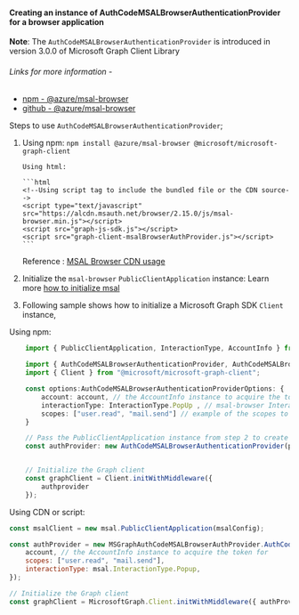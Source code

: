 #### Creating an instance of AuthCodeMSALBrowserAuthenticationProvider for a browser application

**Note**: The `AuthCodeMSALBrowserAuthenticationProvider` is introduced in version 3.0.0 of Microsoft Graph Client Library

###### Links for more information -

-   [npm - @azure/msal-browser](https://www.npmjs.com/package/@azure/msal-browser)
-   [github - @azure/msal-browser](https://github.com/AzureAD/microsoft-authentication-library-for-js/blob/dev/lib/msal-browser/README.md)

Steps to use `AuthCodeMSALBrowserAuthenticationProvider`;

1.  Using npm: `npm install @azure/msal-browser @microsoft/microsoft-graph-client`

        Using html:

        ```html
        <!--Using script tag to include the bundled file or the CDN source-->
        <script type="text/javascript" src="https://alcdn.msauth.net/browser/2.15.0/js/msal-browser.min.js"></script>
        <script src="graph-js-sdk.js"></script>
        <script src="graph-client-msalBrowserAuthProvider.js"></script>
        ```

    Reference : [MSAL Browser CDN usage](https://github.com/AzureAD/microsoft-authentication-library-for-js/blob/dev/lib/msal-browser/docs/cdn-usage.md)

2.  Initialize the `msal-browser` `PublicClientApplication` instance: Learn more [how to initialize msal](https://github.com/AzureAD/microsoft-authentication-library-for-js/blob/dev/lib/msal-browser/docs/initialization.md)

3.  Following sample shows how to initialize a Microsoft Graph SDK `Client` instance,

Using npm:

```typescript
    import { PublicClientApplication, InteractionType, AccountInfo } from "@azure/msal-browser";

    import { AuthCodeMSALBrowserAuthenticationProvider, AuthCodeMSALBrowserAuthenticationProviderOptions } from "@microsoft/microsoft-graph-client/authProviders/authCodeMsalBrowser";
    import { Client } from "@microsoft/microsoft-graph-client";

    const options:AuthCodeMSALBrowserAuthenticationProviderOptions: {
        account: account, // the AccountInfo instance to acquire the token for.
        interactionType: InteractionType.PopUp , // msal-browser InteractionType
        scopes: ["user.read", "mail.send"] // example of the scopes to be passed
    }

    // Pass the PublicClientApplication instance from step 2 to create AuthCodeMSALBrowserAuthenticationProvider instance
    const authProvider: new AuthCodeMSALBrowserAuthenticationProvider(publicClientApplication, options),


    // Initialize the Graph client
    const graphClient = Client.initWithMiddleware({
        authprovider
    });

```

Using CDN or script:

```javascript
const msalClient = new msal.PublicClientApplication(msalConfig);

const authProvider = new MSGraphAuthCodeMSALBrowserAuthProvider.AuthCodeMSALBrowserAuthenticationProvider(msalClient, {
	account, // the AccountInfo instance to acquire the token for
	scopes: ["user.read", "mail.send"],
	interactionType: msal.InteractionType.Popup,
});

// Initialize the Graph client
const graphClient = MicrosoftGraph.Client.initWithMiddleware({ authProvider });
```
